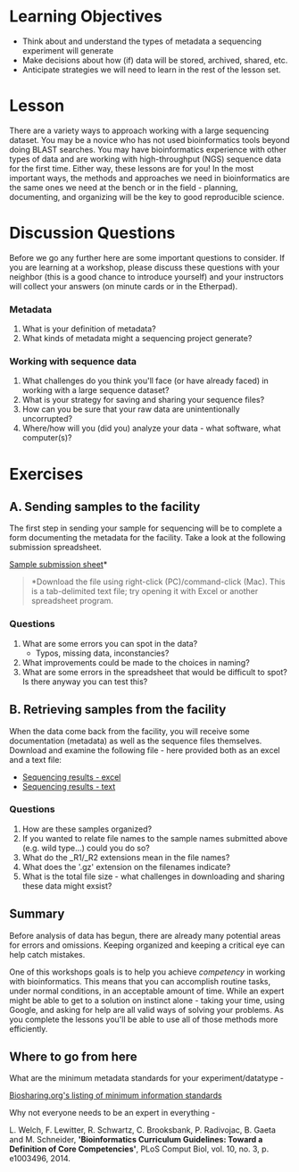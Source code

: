 

# Learning Objectives
* Think about and understand the types of metadata a sequencing experiment will generate
* Make decisions about how (if) data will be stored, archived, shared, etc.
* Anticipate strategies we will need to learn in the rest of the lesson set.

# Lesson

There are a variety ways to approach working with a large sequencing dataset. You may be a novice who has not used bioinformatics tools beyond doing BLAST searches. You may have bioinformatics experience with other types of data and are working with high-throughput (NGS) sequence data for the first time. Either way, these lessons are for you! In the most important ways, the methods and approaches we need in bioinformatics are the same ones we need at the bench or in the field - planning, documenting, and organizing  will be the key to good reproducible science.

# Discussion Questions

Before we go any further here are some important questions to consider. If you are learning at a workshop, please discuss these questions with your neighbor (this is a good chance to introduce yourself) and your instructors will collect your answers (on minute cards or in the Etherpad).

### **Metadata**

1. What is your definition of metadata?
2. What kinds of metadata might a sequencing project generate?

### **Working with sequence data**

1. What challenges do you think you'll face (or have already faced) in working with a large sequence dataset?
2. What is your strategy for saving and sharing your sequence files?
3. How can you be sure that your raw data are unintentionally uncorrupted?
4. Where/how will you (did you) analyze your data - what software, what computer(s)?

# Exercises

## **A. Sending samples to the facility**

The first step in sending your sample for sequencing will be to complete a form documenting the metadata for the facility. Take a look at the following submission spreadsheet.

[Sample submission sheet](sample_submission.txt)*<br>
> *Download the file using right-click (PC)/command-click (Mac). This is a tab-delimited text file; try opening it with Excel or another spreadsheet program.

### **Questions**

1. What are some errors you can spot in the data?
    -  Typos, missing data, inconstancies?
2. What improvements could be made to the choices in naming?
3. What are some errors in the spreadsheet that would be difficult to spot? Is there anyway you can test this?


## **B. Retrieving samples from the facility**

When the data come back from the facility, you will receive some documentation (metadata) as well as the sequence files themselves. Download and examine the following file - here provided both as an excel and a text file:

- [Sequencing results - excel](http://de.iplantcollaborative.org/dl/d/94749C20-0DA6-45A6-8CA0-11D6A7C75E78/sequencing_results_metadata.xls)
- [Sequencing results - text](sequencing_results_metadata.txt)

### **Questions**

1. How are these samples organized?
2. If you wanted to relate file names to the sample names submitted above (e.g. wild type...) could you do so?
3. What do the \_R1/\_R2 extensions mean in the file names?
4. What does the '.gz' extension on the filenames indicate?
5. What is the total file size - what challenges in downloading and sharing these data might exsist?

## Summary

Before analysis of data has begun, there are already many potential areas for errors and omissions. Keeping organized and keeping a critical eye can help catch mistakes.

One of this workshops goals is to help you achieve *competency* in working with bioinformatics. This means that you can accomplish routine tasks, under normal conditions, in an acceptable amount of time. While an expert might be able to get to a solution on instinct alone - taking your time, using Google, and asking for help are all valid ways of solving your problems. As you complete the lessons you'll be able to use all of those methods more efficiently.

## Where to go from here

What are the minimum metadata standards for your experiment/datatype -

[Biosharing.org's listing of minimum information standards](https://biosharing.org/standards/?selected_facets=isMIBBI:true&selected_facets=domains_exact:DNA%20sequence%20data)

Why not everyone needs to be an expert in everything -

L. Welch, F. Lewitter, R. Schwartz, C. Brooksbank, P. Radivojac, B. Gaeta and M. Schneider, **'Bioinformatics Curriculum Guidelines: Toward a Definition of Core Competencies'**, PLoS Comput Biol, vol. 10, no. 3, p. e1003496, 2014.
